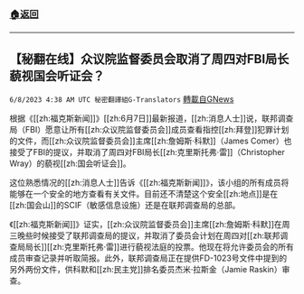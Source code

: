 ###  [:house:返回](README.md)
---


## 【秘翻在线】众议院监督委员会取消了周四对FBI局长藐视国会听证会？
`6/8/2023 4:38 AM UTC 秘密翻譯組G-Translators` [轉載自GNews](https://gnews.org/articles/1367245)

根据《[[zh:福克斯新闻]]》[[zh:6月7日]]最新报道，[[zh:消息人士]]说，联邦调查局（FBI）愿意让所有[[zh:众议院监督委员会]]成员查看指控[[zh:拜登]]犯罪计划的文件，而[[zh:众议院监督委员会]]主席[[zh:詹姆斯·科默]]（James Comer）也接受了FBI的提议，并取消了周四对FBI局长[[zh:克里斯托弗·雷]]（Christopher Wray）的藐视[[zh:国会听证会]]。

这位熟悉情况的[[zh:消息人士]]告诉《[[zh:福克斯新闻]]》，该小组的所有成员将能够在一个安全的地方查看有关文件。目前还不清楚这个安全[[zh:地点]]是在[[zh:国会山]]的SCIF（敏感信息设施）还是在联邦调查局的总部。

《[[zh:福克斯新闻]]》证实，[[zh:众议院监督委员会]]主席[[zh:詹姆斯·科默]]在周三晚些时候接受了联邦调查局的提议，并取消了委员会计划在周四对[[zh:联邦调查局局长]][[zh:克里斯托弗·雷]]进行藐视法庭的投票。他现在将允许委员会的所有成员审查记录并听取简报。此外，联邦调查局正在提供FD-1023号文件中提到的另外两份文件，供科默和[[zh:民主党]]排名委员杰米·拉斯金（Jamie Raskin）审查。
